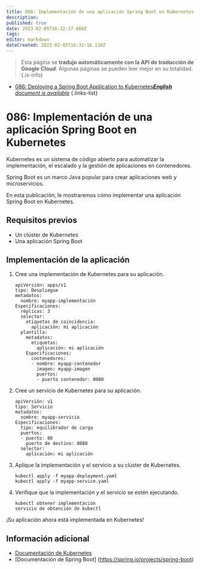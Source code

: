 ```yaml
---
title: 086: Implementación de una aplicación Spring Boot en Kubernetes
description: 
published: true
date: 2023-02-05T16:32:17.668Z
tags: 
editor: markdown
dateCreated: 2023-02-05T16:32:16.110Z
---
```


> Esta página se **tradujo automáticamente con la API de traducción de Google Cloud**.
Algunas páginas se pueden leer mejor en su totalidad.{.is-info}



- [086: Deploying a Spring Boot Application to Kubernetes***English** document is available*](/en/Knowledge-base/Spring-Boot/Learning/086-deploying-a-spring-boot-application-to-kubernetes)
{.links-list}


# 086: Implementación de una aplicación Spring Boot en Kubernetes

Kubernetes es un sistema de código abierto para automatizar la implementación, el escalado y la gestión de aplicaciones en contenedores.

Spring Boot es un marco Java popular para crear aplicaciones web y microservicios.

En esta publicación, le mostraremos cómo implementar una aplicación Spring Boot en Kubernetes.

## Requisitos previos

- Un clúster de Kubernetes
- Una aplicación Spring Boot

## Implementación de la aplicación

1. Cree una implementación de Kubernetes para su aplicación.

   ```
   apiVersión: apps/v1
   tipo: Despliegue
   metadatos:
     nombre: myapp-implementación
   Especificaciones:
     réplicas: 3
     selector:
       etiquetas de coincidencia:
         aplicación: mi aplicación
     plantilla:
       metadatos:
         etiquetas:
           aplicación: mi aplicación
       Especificaciones:
         contenedores:
         - nombre: myapp-contenedor
           imagen: myapp-imagen
           puertos:
           - puerto contenedor: 8080
   ```

2. Cree un servicio de Kubernetes para su aplicación.

   ```
   apiVersión: v1
   tipo: Servicio
   metadatos:
     nombre: myapp-servicio
   Especificaciones:
     tipo: equilibrador de carga
     puertos:
     - puerto: 80
       puerto de destino: 8080
     selector:
       aplicación: mi aplicación
   ```

3. Aplique la implementación y el servicio a su clúster de Kubernetes.

   ```
   kubectl apply -f myapp-deployment.yaml
   kubectl apply -f myapp-service.yaml
   ```

4. Verifique que la implementación y el servicio se estén ejecutando.

   ```
   kubectl obtener implementación
   servicio de obtención de kubectl
   ```

¡Su aplicación ahora está implementada en Kubernetes!

## Información adicional

- [Documentación de Kubernetes](https://kubernetes.io/docs/)
- [Documentación de Spring Boot] (https://spring.io/projects/spring-boot)